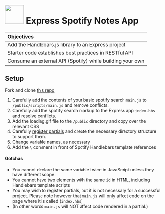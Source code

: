 # <img src="https://cloud.githubusercontent.com/assets/7833470/10899314/63829980-8188-11e5-8cdd-4ded5bcb6e36.png" height="60"> Express Spotify Notes App


| Objectives |
| :--- |
| Add the Handlebars.js library to an Express project |
| Starter code establishes best practices in RESTful API |
| Consume an external API (Spotify) while building your own |

## Setup

Fork and clone [this repo](https://github.com/sf-wdi-26/express-spotify-search)

1. Carefully add the contents of your basic spotify search `main.js` to `/public/scripts/main.js` and remove conflicts.
2. Carefully add the spotify search markup to the Express app `index.hbs` and resolve conflicts.
3. Add the loading.gif file to the `/public` directory and copy over the relevant CSS
4. Carefully [register partials](https://github.com/donpark/hbs#user-content-helpers-and-partials) and create the necessary directory structure to support them.
5. Change variable names, as necessary
6. Add the `\` comment in front of Spotify Handlebars template references

#### Gotchas

* You cannot declare the same variable twice in JavaScript unless they have different scope.
* You cannot have two elements with the same `id` in HTML, including Handlebars template scripts
* You may wish to register partials, but it is not necessary for a successful project. Please note however that `main.js` will only affect code on the page where it is called (`index.hbs`)
* (In other words `main.js` will NOT affect code rendered in a partial.)


